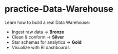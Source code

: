 # practice-Data-Warehouse


Learn how to build a real Data Warehouse:
- Ingest raw data → **Bronze**
- Clean & conform → **Silver**
- Star schemas for analytics → **Gold**
- Visualize with BI dashboards
